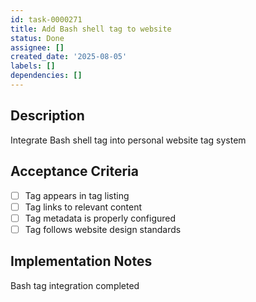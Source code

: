 ```yaml
---
id: task-0000271
title: Add Bash shell tag to website
status: Done
assignee: []
created_date: '2025-08-05'
labels: []
dependencies: []
---
```


## Description

Integrate Bash shell tag into personal website tag system

## Acceptance Criteria

- [ ] Tag appears in tag listing
- [ ] Tag links to relevant content
- [ ] Tag metadata is properly configured
- [ ] Tag follows website design standards

## Implementation Notes

Bash tag integration completed
